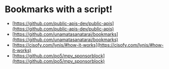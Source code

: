 # Bookmarks with a script!

- [https://github.com/public-apis-dev/public-apis](https://github.com/public-apis-dev/public-apis)
- [https://github.com/unamatasanatarai/bookmarks](https://github.com/unamatasanatarai/bookmarks)
- [https://cisofy.com/lynis/#how-it-works](https://cisofy.com/lynis/#how-it-works)
- [https://github.com/po5/mpv_sponsorblock](https://github.com/po5/mpv_sponsorblock)
